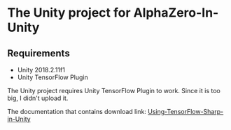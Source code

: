 # The Unity project for AlphaZero-In-Unity

## Requirements

* Unity 2018.2.11f1
* Unity TensorFlow Plugin

The Unity project requires Unity TensorFlow Plugin to work. Since it is too big, I didn't upload it.

The documentation that contains download link: [Using-TensorFlow-Sharp-in-Unity](https://github.com/SSSxCCC/AlphaZero-In-Unity/blob/master/Unity%20Project/Using-TensorFlow-Sharp-in-Unity)